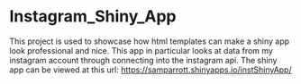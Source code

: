 # Instagram_Shiny_App
This project is used to showcase how html templates can make a shiny app look professional and nice. This app in particular looks at data from my instagram account through connecting into the instagram api.
The shiny app can be viewed at this url: https://samparrott.shinyapps.io/instShinyApp/
